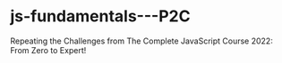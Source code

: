 # js-fundamentals---P2C
Repeating the Challenges from The Complete JavaScript Course 2022: From Zero to Expert! 
